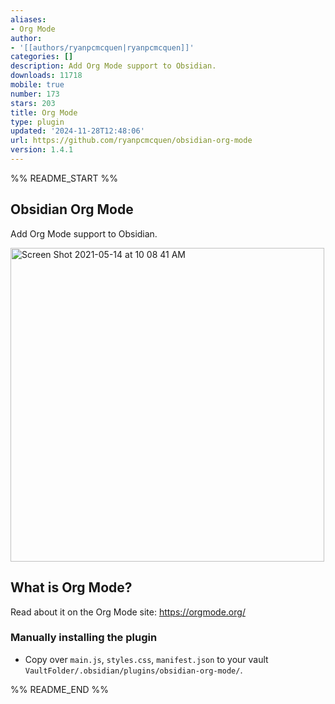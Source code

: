 ```yaml
---
aliases:
- Org Mode
author:
- '[[authors/ryanpcmcquen|ryanpcmcquen]]'
categories: []
description: Add Org Mode support to Obsidian.
downloads: 11718
mobile: true
number: 173
stars: 203
title: Org Mode
type: plugin
updated: '2024-11-28T12:48:06'
url: https://github.com/ryanpcmcquen/obsidian-org-mode
version: 1.4.1
---
```


%% README_START %%

## Obsidian Org Mode

Add Org Mode support to Obsidian.

<img width="502" alt="Screen Shot 2021-05-14 at 10 08 41 AM" src="https://user-images.githubusercontent.com/772937/118305097-65c15900-b49c-11eb-8437-b9f5da3dad75.png">

## What is Org Mode?

Read about it on the Org Mode site:
https://orgmode.org/

### Manually installing the plugin

-   Copy over `main.js`, `styles.css`, `manifest.json` to your vault `VaultFolder/.obsidian/plugins/obsidian-org-mode/`.


%% README_END %%